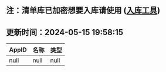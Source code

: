 ## 注：清单库已加密想要入库请使用 ([入库工具](https://github.com/BlankTMing/ManifestAutoUpdate/releases))

## 更新时间：2024-05-15 19:58:15
| AppID | 名称 | 类型  |
| :-------------------- | :----------------------------- | :----------- |
| null | null| null |
